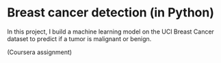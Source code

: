 # Breast cancer detection (in Python)
In this project, I build a machine learning model on the UCI Breast Cancer dataset to predict if a tumor is malignant or benign. 

(Coursera assignment)
